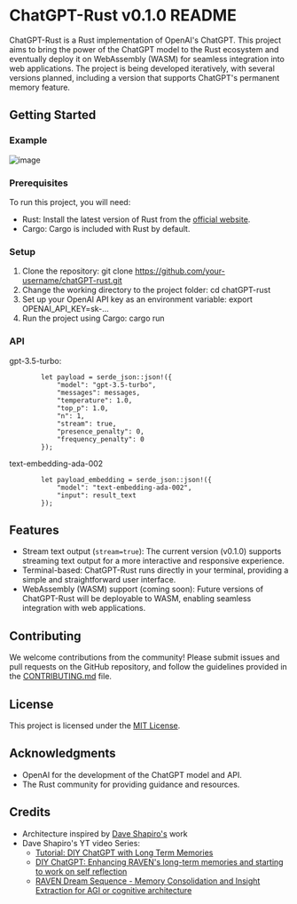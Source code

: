# ChatGPT-Rust v0.1.0 README

ChatGPT-Rust is a Rust implementation of OpenAI's ChatGPT. This project aims to bring the power of the ChatGPT model to the Rust ecosystem and eventually deploy it on WebAssembly (WASM) for seamless integration into web applications. The project is being developed iteratively, with several versions planned, including a version that supports ChatGPT's permanent memory feature.

## Getting Started

### Example
![image](https://raw.githubusercontent.com/RevAtN/chatGPT-rust/main/example.gif)

### Prerequisites

To run this project, you will need:

- Rust: Install the latest version of Rust from the [official website](https://www.rust-lang.org/tools/install).
- Cargo: Cargo is included with Rust by default.

### Setup

1. Clone the repository:
git clone https://github.com/your-username/chatGPT-rust.git
2. Change the working directory to the project folder:
cd chatGPT-rust
3. Set up your OpenAI API key as an environment variable:
export OPENAI_API_KEY=sk-...
4. Run the project using Cargo:
cargo run

### API
gpt-3.5-turbo:
```
        let payload = serde_json::json!({
            "model": "gpt-3.5-turbo",
            "messages": messages,
            "temperature": 1.0,
            "top_p": 1.0,
            "n": 1,
            "stream": true,
            "presence_penalty": 0,
            "frequency_penalty": 0
        });
```
text-embedding-ada-002
```
        let payload_embedding = serde_json::json!({
            "model": "text-embedding-ada-002",
            "input": result_text
        });
```

## Features

- Stream text output (`stream=true`): The current version (v0.1.0) supports streaming text output for a more interactive and responsive experience.
- Terminal-based: ChatGPT-Rust runs directly in your terminal, providing a simple and straightforward user interface.
- WebAssembly (WASM) support (coming soon): Future versions of ChatGPT-Rust will be deployable to WASM, enabling seamless integration with web applications.

## Contributing

We welcome contributions from the community! Please submit issues and pull requests on the GitHub repository, and follow the guidelines provided in the [CONTRIBUTING.md](CONTRIBUTING.md) file.

## License

This project is licensed under the [MIT License](LICENSE.md).

## Acknowledgments

- OpenAI for the development of the ChatGPT model and API.
- The Rust community for providing guidance and resources.

## Credits

- Architecture inspired by [Dave Shapiro's](https://www.patreon.com/daveshap) work
- Dave Shapiro's YT video Series:
  - [Tutorial: DIY ChatGPT with Long Term Memories](https://www.youtube.com/watch?v=c3aiCrk0F0U)
  - [DIY ChatGPT: Enhancing RAVEN's long-term memories and starting to work on self reflection](https://www.youtube.com/watch?v=QGLF3UbDf7g)
  - [RAVEN Dream Sequence - Memory Consolidation and Insight Extraction for AGI or cognitive architecture](https://www.youtube.com/watch?v=QGLF3UbDf7g)


